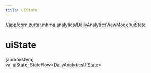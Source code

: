 ```yaml
---
title: uiState
---
```

//[app](../../../index.html)/[com.zurtar.mhma.analytics](../index.html)/[DailyAnalyticsViewModel](index.html)/[uiState](ui-state.html)



# uiState



[androidJvm]\
val [uiState](ui-state.html): StateFlow&lt;[DailyAnalyticsUIState](../-daily-analytics-u-i-state/index.html)&gt;



